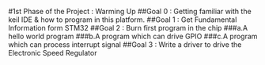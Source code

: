 #1st Phase of the Project : Warming Up
##Goal 0 : Getting familiar with the keil IDE & how to program in this platform.
##Goal 1 : Get Fundamental Information form STM32 
##Goal 2 : Burn first program in the chip
###a.A hello world program
###b.A program which can drive GPIO
###c.A program which can process interrupt signal
##Goal 3 : Write a driver to drive the Electronic Speed Regulator
